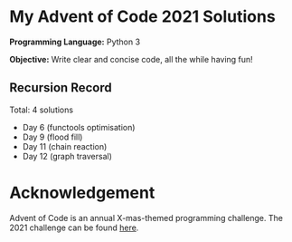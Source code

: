 # My Advent of Code 2021 Solutions

**Programming Language:** Python 3

**Objective:** Write clear and concise code, all the while having fun!

## Recursion Record

Total: 4 solutions

 - Day 6 (functools optimisation)
 - Day 9 (flood fill)
 - Day 11 (chain reaction)
 - Day 12 (graph traversal)

# Acknowledgement

Advent of Code is an annual X-mas-themed programming challenge. The 2021 challenge can be found [here](https://adventofcode.com/2021).
